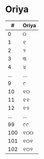 # Oriya

| #   | Oriya |
|-----|-------|
| 0   | ୦     |
| 1   | ୧     |
| 2   | ୨     |
| 3   | ୩     |
| 4   | ୪     |
| …   | …     |
| 9   | ୯     |
| 10  | ୧୦    |
| 11  | ୧୧    |
| 12  | ୧୨    |
| …   | …     |
| 99  | ୯୯    |
| 100 | ୧୦୦   |
| 101 | ୧୦୧   |
| 102 | ୧୦୨   |
